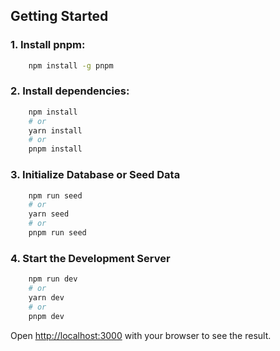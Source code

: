 

## Getting Started
### 1. Install pnpm:
```bash
    npm install -g pnpm
```

### 2. Install dependencies:
```bash
    npm install
    # or
    yarn install
    # or
    pnpm install
```

### 3. Initialize Database or Seed Data
```bash
    npm run seed
    # or
    yarn seed
    # or
    pnpm run seed
```

### 4. Start the Development Server
```bash
    npm run dev
    # or
    yarn dev
    # or
    pnpm dev
```

Open [http://localhost:3000](http://localhost:3000) with your browser to see the result.
